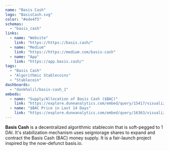 ```yaml
---
name: "Basis Cash"
logo: "BasisCash.svg"
color: "#ede4f5"
schemas: 
  - "basis_cash"
links:
  - name: "Website"
    link: "https://https://basis.cash/"
  - name: "Medium"
    link: "https://https://medium.com/basis-cash"
  - name: "App"
    link: "https://app.basis.cash/"
tags:
  - "Basis Cash"
  - "Algorithmic Stablecoins"
  - "Stablecoin"
dashboards:
  - "donkhalil/basis-cash_1"
embeds:
  - name: "Supply/Allocation of Basis Cash ($BAC)"
    link: "https://explore.duneanalytics.com/embed/query/15417/visualization/30967?api_key=i2JrTzEnAPnjriYWbqqcjRhBTwAELn52smmCcMCK"
  - name: "$BAC Price in Last 14 Days"
    link: "https://explore.duneanalytics.com/embed/query/16363/visualization/33002?api_key=bl1E9MMfsQ1idymRrhwVfnD4uVpe7kBtZafhzCYX"
---
```


**Basis Cash** is a decentralized algorithmic stablecoin that is soft-pegged to 1 DAI. 
It's stabilization mechanism uses seigniorage shares to expand and contract the Basis Cash (BAC) money supply. It is a fair-launch project inspired by the now-defunct basis.io.
